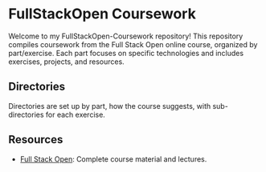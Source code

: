 # FullStackOpen Coursework

Welcome to my FullStackOpen-Coursework repository! This repository compiles coursework from the Full Stack Open online course, organized by part/exercise. Each part focuses on specific technologies and includes exercises, projects, and resources.

## Directories

Directories are set up by part, how the course suggests, with sub-directories for each exercise.

## Resources

- [Full Stack Open](https://fullstackopen.com/): Complete course material and lectures.
